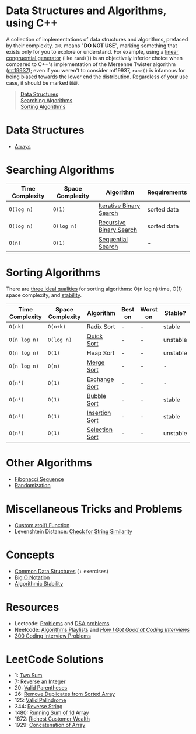 # Data Structures and Algorithms, using C++
A collection of implementations of data structures and algorithms, prefaced by their complexity. `DNU` means "**DO NOT USE**", marking something that exists only for you to explore or understand. For example, using a [linear congruential generator](https://github.com/EthanC2/Notes-and-Writeups/blob/main/C%2B%2B/Data%20Structures%20and%20Algorithms/Randomization/Linear%20Congruential%20Generator.cpp) (like `rand()`) is an objectively inferior choice when 
compared to C++'s implementation of the Mersenne Twister algorithm ([mt19937](https://en.cppreference.com/w/cpp/numeric/random/mersenne_twister_engine)); even if you weren't 
to consider mt19937, `rand()` is infamous for being biased towards the lower end the distribution. Regardless of your use case, it should be marked `DNU`.

> [Data Structures](https://github.com/EthanC2/Notes-and-Writeups/blob/main/C++/Data%20Structures%20and%20Algorithms/README.md#data-structures) <br />
> [Searching Algorithms](https://github.com/EthanC2/Notes-and-Writeups/blob/main/C++/Data%20Structures%20and%20Algorithms/README.md#searching-algorithms) <br />
> [Sorting Algorithms](https://github.com/EthanC2/Notes-and-Writeups/blob/main/C++/Data%20Structures%20and%20Algorithms/README.md#sorting-algorithms) <br />

# Data Structures
- [Arrays](https://github.com/EthanC2/Notes-and-Writeups/blob/main/C++/Data%20Structures%20and%20Algorithms/Data%20Structures/Arrays.md)

# Searching Algorithms
| Time Complexity | Space Complexity | Algorithm | Requirements |
| --------------- | ---------------- | --------- | ------------ |
| `O(log n)` | `O(1)` | [Iterative Binary Search](https://github.com/EthanC2/Notes-and-Writeups/blob/main/C%2B%2B/Data%20Structures%20and%20Algorithms/Searching%20Algorithms/Binary%20Search%20Iterative.cpp) | sorted data |
| `O(log n)` | `O(log n)` | [Recursive Binary Search](https://github.com/EthanC2/Notes-and-Writeups/blob/main/C%2B%2B/Data%20Structures%20and%20Algorithms/Searching%20Algorithms/Binary%20Search%20Recursive.cpp) | sorted data |
| `O(n)` | `O(1)` | [Sequential Search](https://github.com/EthanC2/Notes-and-Writeups/blob/main/C%2B%2B/Data%20Structures%20and%20Algorithms/Searching%20Algorithms/Sequential%20Search.cpp) | - |

# Sorting Algorithms
There are [three ideal qualities](http://web.mit.edu/1.124/LectureNotes/sorting.html) for sorting algorithms: O(n log n) time, O(1) space complexity, and [stability](https://www.youtube.com/watch?v=KJuxI1BBLyQ).

| Time Complexity | Space Complexity | Algorithm | Best on | Worst on | Stable? |
| --------------- | ---------------- | --------- | ------- | -------- | ------- |
| `O(nk)`| `O(n+k)` | Radix Sort | - | - | stable |
| `O(n log n)` | `O(log n)` | [Quick Sort](https://github.com/EthanC2/Notes-and-Writeups/blob/main/C%2B%2B/Data%20Structures%20and%20Algorithms/Sorting%20Algorithms/Quick%20Sort.cpp) |  - | - | unstable |
| `O(n log n)` | `O(1)` | Heap Sort | - | - | unstable |
| `O(n log n)` | `O(n)` | [Merge Sort](https://github.com/EthanC2/Notes-and-Writeups/blob/main/C%2B%2B/Data%20Structures%20and%20Algorithms/Sorting%20Algorithms/Merge%20Sort.cpp) |  - | - | - |
| `O(n²)` | `O(1)` | [Exchange Sort](https://github.com/EthanC2/Notes-and-Writeups/blob/main/C%2B%2B/Data%20Structures%20and%20Algorithms/Sorting%20Algorithms/Exchange%20Sort.cpp) |  - | - | - |
| `O(n²)` | `O(1)` | [Bubble Sort](https://github.com/EthanC2/Notes-and-Writeups/blob/main/C%2B%2B/Data%20Structures%20and%20Algorithms/Sorting%20Algorithms/Bubble%20Sort.cpp) | - |  - | stable |
| `O(n²)` | `O(1)` | [Insertion Sort](https://github.com/EthanC2/Notes-and-Writeups/blob/main/C%2B%2B/Data%20Structures%20and%20Algorithms/Sorting%20Algorithms/Insertion%20Sort.cpp) | - | - | stable |
| `O(n²)` | `O(1)` | [Selection Sort](https://github.com/EthanC2/Notes-and-Writeups/blob/main/C%2B%2B/Data%20Structures%20and%20Algorithms/Sorting%20Algorithms/Selection%20Sort.cpp) | - | - | unstable |

# Other Algorithms
- [Fibonacci Sequence](https://github.com/EthanC2/Notes-and-Writeups/tree/main/C++/Data%20Structures%20and%20Algorithms/Other%20Algorithms/Fibonacci%20Sequence)
- [Randomization](https://github.com/EthanC2/Notes-and-Writeups/tree/main/C%2B%2B/Data%20Structures%20and%20Algorithms/Randomization)

# Miscellaneous Tricks and Problems
- [Custom atoi() Function](https://github.com/EthanC2/Notes-and-Writeups/blob/main/C%2B%2B/Data%20Structures%20and%20Algorithms/Miscellaneous/Custom%20atoi()%20Function.cpp)
- Levenshtein Distance: [Check for String Similarity](https://www.cuelogic.com/blog/the-levenshtein-algorithm)

# Concepts
- [Common Data Structures](https://leetcode.com/explore/learn/) (+ exercises)
- [Big O Notation](https://www.youtube.com/watch?v=v4cd1O4zkGw&)
- [Algorithmic Stability](https://www.youtube.com/watch?v=KJuxI1BBLyQ)

# Resources
- Leetcode: [Problems](https://leetcode.com/problemset/all/) and [DSA problems](https://leetcode.com/explore/learn/)
- Neetcode: [Algorithms Playlists](https://www.youtube.com/c/NeetCode/playlists) and [_How I Got Good at Coding Interviews_](https://www.youtube.com/watch?v=SVvr3ZjtjI8)
- [300 Coding Interview Problems](https://www.interviewbit.com/coding-interview-questions/)

# LeetCode Solutions
- 1: [Two Sum](https://github.com/EthanC2/Notes-and-Writeups/blob/main/C%2B%2B/Data%20Structures%20and%20Algorithms/Leetcode/1.%20Two%20Sum.cpp)
- 7: [Reverse an Integer](https://github.com/EthanC2/Notes-and-Writeups/blob/main/C%2B%2B/Data%20Structures%20and%20Algorithms/Leetcode/7.%20Reverse%20Integer.cpp)
- 20: [Valid Parentheses](https://github.com/EthanC2/Notes-and-Writeups/blob/main/C%2B%2B/Data%20Structures%20and%20Algorithms/Leetcode/20.%20Valid%20Parentheses.cpp)
- 26: [Remove Duplicates from Sorted Array](https://github.com/EthanC2/Notes-and-Writeups/blob/main/C%2B%2B/Data%20Structures%20and%20Algorithms/Leetcode/26.%20Remove%20Duplicates%20from%20Sorted%20Array.cpp)
- 125: [Valid Palindrome](https://github.com/EthanC2/Notes-and-Writeups/blob/main/C%2B%2B/Data%20Structures%20and%20Algorithms/Leetcode/125.%20Valid%20Palindrome.cpp)
- 344: [Reverse String](https://github.com/EthanC2/Notes-and-Writeups/blob/main/C%2B%2B/Data%20Structures%20and%20Algorithms/Leetcode/344.%20Reverse%20String.cpp)
- 1480: [Running Sum of 1d Array](https://github.com/EthanC2/Notes-and-Writeups/blob/main/C%2B%2B/Data%20Structures%20and%20Algorithms/Leetcode/1480.%20Running%20Sum%20of%201d%20Array.cpp)
- 1672: [Richest Customer Wealth](https://github.com/EthanC2/Notes-and-Writeups/blob/main/C%2B%2B/Data%20Structures%20and%20Algorithms/Leetcode/1672.%20Richest%20Customer%20Wealth.cpp)
- 1929: [Concatenation of Array](https://github.com/EthanC2/Notes-and-Writeups/blob/main/C%2B%2B/Data%20Structures%20and%20Algorithms/Leetcode/1929.%20Concatenation%20of%20Array.cpp)
